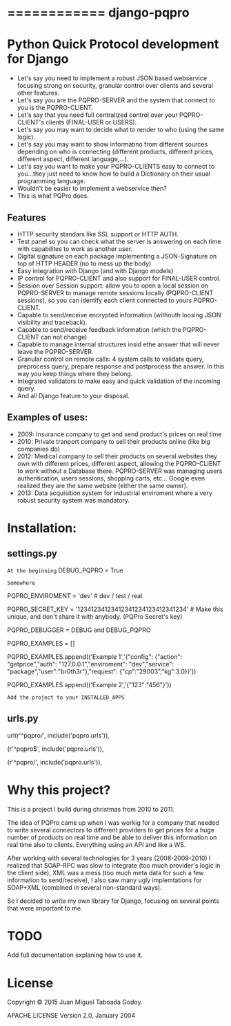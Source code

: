 ============
django-pqpro
============

Python Quick Protocol development for Django
============================================

* Let's say you need to implement a robust JSON based webservice focusing strong on security, granular control over clients and several other features.
* Let's say you are the PQPRO-SERVER and the system that connect to you is the PQPRO-CLIENT.
* Let's say that you need full centralized control over your PQPRO-CLIENT's clients (FINAL-USER or USERS).
* Let's say you may want to decide what to render to who (using the same logic).
* Let's say you may want to show informatino from different sources depending on who is connecting (different products, different prices, different aspect, different language,...).
* Let's say you want to make your PQPRO-CLIENTS easy to connect to you...they just need to know how to build a Dictionary on their usual programming language.
* Wouldn't be easier to implement a webservice then?
* This is what PQPro does.

Features
--------

* HTTP security standars like SSL support or HTTP AUTH.
* Test panel so you can check what the server is answering on each time with capabilites to work as another user.
* Digital signature on each package implementing a JSON-Signature on top of HTTP HEADER (no to mess up the body)
* Easy integration with Django (and with Django models)
* IP control for PQPRO-CLIENT and also support for FINAL-USER control.
* Ŝession over Session support: allow you to open a local session on PQPRO-SERVER to manage remote sessions locally (PQPRO-CLIENT sessions), so you can identify each client connected to yours PQPRO-CLIENT.
* Capable to send/receive encrypted information (withouth loosing JSON visibility and traceback).
* Capable to send/receive feedback information (which the PQPRO-CLIENT can not change)
* Capable to manage internal structures insid ethe answer that will never leave the PQPRO-SERVER.
* Granular control on remote calls: 4 system calls to validate query, preprocess query, prepare response and postprocess the answer. In this way you keep things where they belong.
* Integrated validators to make easy and quick validation of the incoming query.
* And all Django feature to your disposal.

Examples of uses:
-----------------

* 2009: Insurance company to get and send product's prices on real time
* 2010: Private tranport company to sell their products online (like big companies do)
* 2012: Medical company to sell their products on several websites they own with different prices, different aspect, allowing the PQPRO-CLIENT to work without a Database there. PQPRO-SERVER was managing users authentication, users sessions, shopping carts, etc... Google even realized they are the same website (either the same owner).
* 2013: Data acquisition system for industrial enviroment where a very robust security system was mandatory.


Installation:
=============

settings.py
-----------

``At the beginning``
DEBUG_PQPRO = True


``Somewhere``

PQPRO_ENVIROMENT = 'dev'     # dev / test / real

PQPRO_SECRET_KEY = '12341234123412341234123412341234' # Make this unique, and don't share it with anybody. (PQPro Secret's key)

PQPRO_DEBUGGER = DEBUG and DEBUG_PQPRO

PQPRO_EXAMPLES = []

PQPRO_EXAMPLES.append(('Example 1','{"config": {"action": "getprice","auth": "127.0.0.1","enviroment": "dev","service": "package","user":"br0th3r"},"request": {"cp":"29003","kg":3.0}}'))

PQPRO_EXAMPLES.append(('Example 2','{"123":"456"}'))

``Add the project to your INSTALLED_APPS``

urls.py
-------

url(r'^pqpro/',     include('pqpro.urls')),

(r'^pqpro$',        include('pqpro.urls')),

(r'^pqpro/',        include('pqpro.urls')),

Why this project?
=================

This is a project I build during christmas from 2010 to 2011.

The idea of PQPro came up when I was workig for a company that needed to write several connectors to different providers to get prices for a huge number of products on real time and be able to deliver this information on real time also to clients. Everything using an API and like a WS.

After working with several technologies for 3 years (2008-2009-2010) I realized that SOAP-RPC was slow to integrate (too much provider's logic in the client side), XML was a mess (too much meta data for such a few information to send/receive), I also saw many ugly implemtations for SOAP+XML (combined in several non-standard ways).

So I decided to write my own library for Django, focusing on several points that were important to me.

TODO
====

Add full documentation explaning how to use it.

License
=======

Copyright &copy; 2015 Juan Miguel Taboada Godoy.

APACHE LICENSE Version 2.0, January 2004
